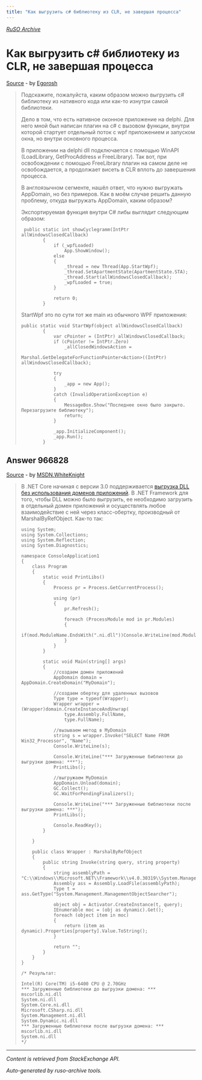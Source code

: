 ```yaml
---
title: "Как выгрузить c# библиотеку из CLR, не завершая процесса"
---
```

<p><i><a href="https://github.com/MSDN-WhiteKnight/ruso-archive/">RuSO Archive</a></i></p>
<h1>Как выгрузить c# библиотеку из CLR, не завершая процесса</h1>
<p><a href="https://ru.stackoverflow.com/questions/965328/%d0%9a%d0%b0%d0%ba-%d0%b2%d1%8b%d0%b3%d1%80%d1%83%d0%b7%d0%b8%d1%82%d1%8c-c-%d0%b1%d0%b8%d0%b1%d0%bb%d0%b8%d0%be%d1%82%d0%b5%d0%ba%d1%83-%d0%b8%d0%b7-clr-%d0%bd%d0%b5-%d0%b7%d0%b0%d0%b2%d0%b5%d1%80%d1%88%d0%b0%d1%8f-%d0%bf%d1%80%d0%be%d1%86%d0%b5%d1%81%d1%81%d0%b0">Source</a> - by <a href="https://ru.stackoverflow.com/users/317677/egorosh">Egorosh</a></p>
<blockquote>
<p>Подскажите, пожалуйста, каким образом можно выгрузить с# библиотеку из нативного кода или как-то изнутри самой библиотеки.</p>

<p>Дело в том, что есть нативное оконное приложение на delphi. Для него мной был написан плагин на с# с вызовом функции, внутри которой стартует отдельный поток с wpf приложением и запуском окна, но внутри основного процесса. </p>

<p>В приложении на delphi dll подключается с помощью WinAPI (LoadLibrary, GetProcAddress и FreeLibrary). Так вот, при освобождении с помощью FreeLibrary плагин на самом деле не освобождается, а продолжает висеть в CLR вплоть до завершения процесса. </p>

<p>В англоязычном сегменте, нашёл ответ, что нужно выгружать AppDomain, но без примеров. Как в моём случае решить данную проблему, откуда выгружать AppDomain, каким образом?</p>

<p>Экспортируемая функция внутри C# либы выглядит следующим образом:</p>

<pre class="lang-cs prettyprint-override"><code> public static int showCyclegramm(IntPtr allWindowsClosedCallback)
        {
            if (_wpfLoaded)
                App.ShowWindow();
            else
            {
                _thread = new Thread(App.StartWpf);
                _thread.SetApartmentState(ApartmentState.STA);
                _thread.Start(allWindowsClosedCallback);
                _wpfLoaded = true;
            }

            return 0;
        }
</code></pre>

<p>StartWpf это по сути тот же main из обычного WPF приложения:</p>

<pre class="lang-cs prettyprint-override"><code>public static void StartWpf(object allWindowsClosedCallback)
        {
            var cPointer = (IntPtr) allWindowsClosedCallback;
            if (cPointer != IntPtr.Zero)
                _allClosedWindowsAction =
                    Marshal.GetDelegateForFunctionPointer&lt;Action&gt;((IntPtr) allWindowsClosedCallback);

            try
            {
                _app = new App();
            }
            catch (InvalidOperationException e)
            {
                MessageBox.Show("Последнее окно было закрыто. Перезагрузите библиотеку");
                return;
            }

            _app.InitializeComponent();
            _app.Run();
        }
</code></pre>

</blockquote>
<h2>Answer 966828</h2>
<p><a href="https://ru.stackoverflow.com/a/966828/">Source</a> - by <a href="https://ru.stackoverflow.com/users/240512/msdn-whiteknight">MSDN.WhiteKnight</a></p>
<blockquote>
<p>В .NET Core начиная с версии 3.0 поддерживается <a href="https://docs.microsoft.com/en-us/dotnet/standard/assembly/unloadability-howto" rel="nofollow noreferrer">выгрузка DLL без использования доменов приложений</a>. В .NET Framework для того, чтобы DLL можно было выгрузить, ее необходимо загрузить в отдельный домен приложений и осуществлять любое взаимодействие с ней через класс-обертку, производный от MarshalByRefObject. Как-то так:</p>

<pre><code>using System;
using System.Collections;
using System.Reflection;
using System.Diagnostics;

namespace ConsoleApplication1
{
    class Program
    {
        static void PrintLibs()
        {
            Process pr = Process.GetCurrentProcess();            

            using (pr)
            {
                pr.Refresh();

                foreach (ProcessModule mod in pr.Modules)
                {
                    if(mod.ModuleName.EndsWith(".ni.dll"))Console.WriteLine(mod.ModuleName);
                }         
            }            
        }        

        static void Main(string[] args)
        {
            //создаем домен приложений
            AppDomain domain = AppDomain.CreateDomain("MyDomain");

            //создаем обертку для удаленных вызовов
            Type type = typeof(Wrapper);
            Wrapper wrapper = (Wrapper)domain.CreateInstanceAndUnwrap(
                type.Assembly.FullName,
                type.FullName);

            //вызываем метод в MyDomain
            string s = wrapper.Invoke("SELECT Name FROM Win32_Processor", "Name");
            Console.WriteLine(s);

            Console.WriteLine("*** Загруженные библиотеки до выгрузки домена: ***");
            PrintLibs();

            //выгружаем MyDomain
            AppDomain.Unload(domain);
            GC.Collect();
            GC.WaitForPendingFinalizers();

            Console.WriteLine("*** Загруженные библиотеки после выгрузки домена: ***");
            PrintLibs();

            Console.ReadKey();
        }

    }

    public class Wrapper : MarshalByRefObject
    {
        public string Invoke(string query, string property)
        {
            string assemblyPath = "C:\\Windows\\Microsoft.NET\\Framework\\v4.0.30319\\System.Management.dll";
            Assembly ass = Assembly.LoadFile(assemblyPath);
            Type t = ass.GetType("System.Management.ManagementObjectSearcher");

            object obj = Activator.CreateInstance(t, query);
            IEnumerable moc = (obj as dynamic).Get();
            foreach (object item in moc)
            {
                return (item as dynamic).Properties[property].Value.ToString();
            }

            return "";
        }
    }
}

/* Результат:

Intel(R) Core(TM) i5-6400 CPU @ 2.70GHz
*** Загруженные библиотеки до выгрузки домена: ***
mscorlib.ni.dll
System.ni.dll
System.Core.ni.dll
Microsoft.CSharp.ni.dll
System.Management.ni.dll
System.Dynamic.ni.dll
*** Загруженные библиотеки после выгрузки домена: ***
mscorlib.ni.dll
System.ni.dll 
*/
</code></pre>

</blockquote>
<hr/>
<p><i>Content is retrieved from StackExchange API. </i></p>
<p><i>Auto-generated by ruso-archive tools. </i></p>
